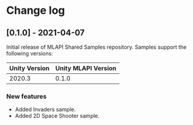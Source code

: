 # Change log

## [0.1.0] - 2021-04-07

Initial release of MLAPI Shared Samples repository. Samples support the following versions:

| Unity Version | Unity MLAPI Version |
| -- | -- |
| 2020.3 | 0.1.0 |

### New features

- Added Invaders sample.
- Added 2D Space Shooter sample.
